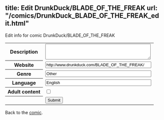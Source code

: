 title: Edit DrunkDuck/BLADE_OF_THE_FREAK
url: "/comics/DrunkDuck_BLADE_OF_THE_FREAK_edit.html"
---
Edit info for comic DrunkDuck/BLADE_OF_THE_FREAK

<form name="comic" action="http://gaepostmail.appspot.com/comic/" method="post">
<table class="comicinfo">
<tr>
<th>Description</th><td><textarea name="description" cols="40" rows="3"></textarea></td>
</tr>
<tr>
<th>Website</th><td><input type="text" name="url" value="http://www.drunkduck.com/BLADE_OF_THE_FREAK/" size="40"/></td>
</tr>
<tr>
<th>Genre</th><td><input type="text" name="genre" value="Other" size="40"/></td>
</tr>
<tr>
<th>Language</th><td><input type="text" name="language" value="English" size="40"/></td>
</tr>
<tr>
<th>Adult content</th><td><input type="checkbox" name="adult" value="adult" /></td>
</tr>
<tr>
<th></th><td>
<input type="hidden" name="comic" value="DrunkDuck_BLADE_OF_THE_FREAK" />
<input type="submit" name="submit" value="Submit" />
</td>
</tr>
</table>
</form>

Back to the [comic](DrunkDuck_BLADE_OF_THE_FREAK.html).
